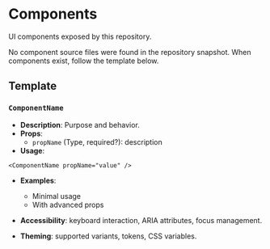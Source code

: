 # Components

UI components exposed by this repository.

No component source files were found in the repository snapshot. When components exist, follow the template below.

## Template

### `ComponentName`
- **Description**: Purpose and behavior.
- **Props**:
  - `propName` (Type, required?): description
- **Usage**:
```tsx
<ComponentName propName="value" />
```

- **Examples**:
  - Minimal usage
  - With advanced props

- **Accessibility**: keyboard interaction, ARIA attributes, focus management.
- **Theming**: supported variants, tokens, CSS variables.
